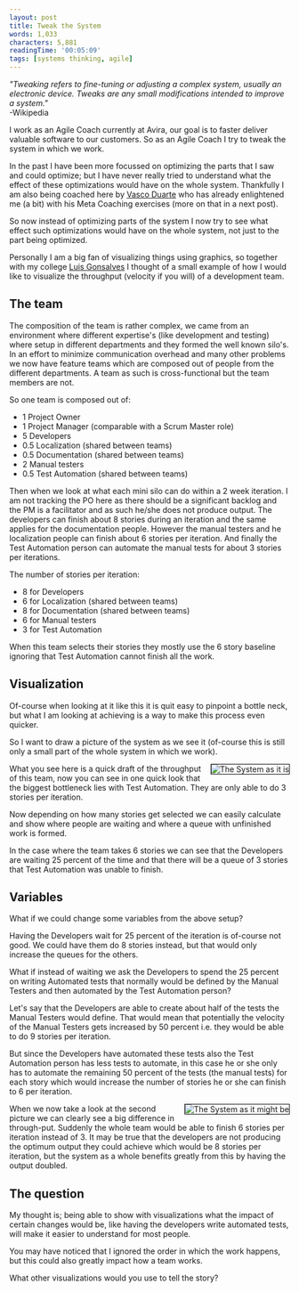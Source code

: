```yaml
---
layout: post
title: Tweak the System
words: 1,033
characters: 5,881
readingTime: '00:05:09'
tags: [systems thinking, agile]
---
```

<i>"Tweaking refers to fine-tuning or adjusting a complex system, usually an electronic device. Tweaks are any small modifications intended to improve a system."</i>
<br/>
-Wikipedia

I work as an Agile Coach currently at Avira, our goal is to faster deliver valuable software to our customers. So as an Agile Coach I try to tweak the system in which we work. 

In the past I have been more focussed on optimizing the parts that I saw and could optimize; but I have never really tried to understand what the effect of these optimizations would have on the whole system. Thankfully I am also being coached here by [Vasco Duarte](https://twitter.com/duarte_vasco) who has already enlightened me (a bit) with his Meta Coaching exercises (more on that in a next post). 

So now instead of optimizing parts of the system I now try to see what effect such optimizations would have on the whole system, not just to the part being optimized. 

Personally I am a big fan of visualizing things using graphics, so together with my college [Luis Gonsalves](https://twitter.com/lgoncalves1979) I thought of a small example of how I would like to visualize the throughput (velocity if you will) of a development team. 

## The team
The composition of the team is rather complex, we came from an environment where different expertise's (like development and testing) where setup in different departments and they formed the well known silo's. In an effort to minimize communication overhead and many other problems we now have feature teams which are composed out of people from the different departments. A team as such is cross-functional but the team members are not. 

So one team is composed out of:<br />
- 1 Project Owner <br />
- 1 Project Manager (comparable with a Scrum Master role) <br />
- 5 Developers <br />
- 0.5 Localization (shared between teams) <br />
- 0.5 Documentation (shared between teams) <br />
- 2 Manual testers <br />
- 0.5 Test Automation (shared between teams) <br />

Then when we look at what each mini silo can do within a 2 week iteration. I am not tracking the PO here as there should be a significant backlog and the PM is a facilitator and as such he/she does not produce output. The developers can finish about 8 stories during an iteration and the same applies for the documentation people. However the manual testers and he localization people can finish about 6 stories per iteration. And finally the Test Automation person can automate the manual tests for about 3 stories per iterations.

The number of stories per iteration: <br />
- 8 for Developers <br />
- 6 for Localization (shared between teams) <br />
- 8 for Documentation (shared between teams) <br />
- 6 for Manual testers <br />
- 3 for Test Automation <br />

When this team selects their stories they mostly use the 6 story baseline ignoring that Test Automation cannot finish all the work.

## Visualization
Of-course when looking at it like this it is quit easy to pinpoint a bottle neck, but what I am looking at achieving is a way to make this process even quicker.

So I want to draw a picture of the system as we see it (of-course this is still only a small part of the whole system in which we work).

<img src="http://cre8ivethought.com/images/general/flow-1.jpg" alt="The System as it is" style="border: solid 1px black; float:right; margin: 0px 0px 10px 10px;"/>
What you see here is a quick draft of the throughput of this team, now you can see in one quick look that the biggest bottleneck lies with Test Automation. They are only able to do 3 stories per iteration. 

Now depending on how many stories get selected we can easily calculate and show where people are waiting and where a queue with unfinished work is formed. 

In the case where the team takes 6 stories we can see that the Developers are waiting 25 percent of the time and that there will be a queue of 3 stories that Test Automation was unable to finish.

## Variables
What if we could change some variables from the above setup? 

Having the Developers wait for 25 percent of the iteration is of-course not good. We could have them do 8 stories instead, but that would only increase the queues for the others.

What if instead of waiting we ask the Developers to spend the 25 percent on writing Automated tests that normally would be defined by the Manual Testers and then automated by the Test Automation person?

Let's say that the Developers are able to create about half of the tests the Manual Testers would define. That would mean that potentially the velocity of the Manual Testers gets increased by 50 percent i.e. they would be able to do 9 stories per iteration.

But since the Developers have automated these tests also the Test Automation person has less tests to automate, in this case he or she only has to automate the remaining 50 percent of the tests (the manual tests) for each story which would increase the number of stories he or she can finish to 6 per iteration.

<img src="http://cre8ivethought.com/images/general/flow-2.jpg" alt="The System as it might be" style="border: solid 1px black; float:right; margin: 0px 0px 10px 10px;" >
When we now take a look at the second picture we can clearly see a big difference in through-put. Suddenly the whole team would be able to finish 6 stories per iteration instead of 3. It may be true that the developers are not producing the optimum output they could achieve which would be 8 stories per iteration, but the system as a whole benefits greatly from this by having the output doubled.

## The question
My thought is; being able to show with visualizations what the impact of certain changes would be, like having the developers write automated tests, will make it easier to understand for most people.

You may have noticed that I ignored the order in which the work happens, but this could also greatly impact how a team works.

What other visualizations would you use to tell the story?